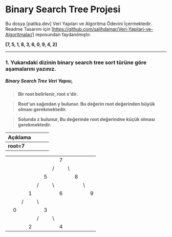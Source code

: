 # Binary Search Tree Projesi

Bu dosya [patika.dev] Veri Yapıları ve Algoritma Ödevini İçermektedir. Readme Tasarımı için [https://github.com/salihdamar/Veri-Yapilari-ve-Algoritmalar/] reposundan faydanılmıştır.

**[7, 5, 1, 8, 3, 6, 0, 9, 4, 2]**

***
### 1. Yukarıdaki dizinin binary search tree sort türüne göre aşamalarını yazınız.


##### Binary Search Tree Veri Yapısı,  

>**Bir root belirlenir, root x'dir.**

>**Root'un sağından y bulunur. Bu değerin root değerinden büyük olması gerekmektedir.**

>**Solunda z bulunur, Bu değerinde root değerindne küçük olması gerekmektedir.**


|     Açıklama    |  |  |  |
|--               |- |- |- |
|**root=7**       |  |  |  |


|             |  |  |     |  |  |  |  |  |  |  |  |
|--           |--|--|-    |- |- |- |- |- |- |- |- |
|             |  |  |     |  |  |  | 7|  |  |  |  |  
|             |  |  |     |  |  | /|  |\ |  |  |  | 
|             |  |  |     |  | 5|  |  |  |8 |  |  | 
|             |  |  |     | /|  |\ |  |  |  |\ |  | 
|             |  |  | 1   |  |  |  |6 |  |  |  | 9|
|             |  | /|     |\ |  |  |  |  |  |  |  |
|             | 0|  |     |  | 3|  |  |  |  |  |  |
|             |  |  |     | /|  |\ |  |  |  |  |  |
|             |  |  | 2   |  |  |  |4 |  |  |  |  |